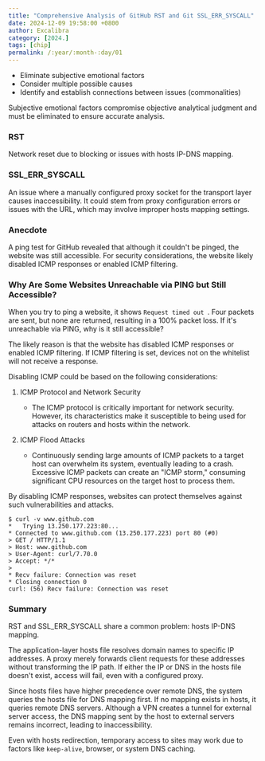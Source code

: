```yaml
---
title: "Comprehensive Analysis of GitHub RST and Git SSL_ERR_SYSCALL"
date: 2024-12-09 19:58:00 +0800
author: Excalibra
category: [2024.]
tags: [chip]
permalink: /:year/:month-:day/01
---
```


* Eliminate subjective emotional factors
* Consider multiple possible causes
* Identify and establish connections between issues (commonalities)

Subjective emotional factors compromise objective analytical judgment and must be eliminated to ensure accurate analysis.

<!-- more -->

### RST

Network reset due to blocking or issues with hosts IP-DNS mapping.

### SSL_ERR_SYSCALL

An issue where a manually configured proxy socket for the transport layer causes inaccessibility. It could stem from proxy configuration errors or issues with the URL, which may involve improper hosts mapping settings.

### Anecdote

A ping test for GitHub revealed that although it couldn't be pinged, the website was still accessible. For security considerations, the website likely disabled ICMP responses or enabled ICMP filtering.

### Why Are Some Websites Unreachable via PING but Still Accessible?

When you try to ping a website, it shows `Request timed out `. Four packets are sent, but none are returned, resulting in a 100% packet loss. If it's unreachable via PING, why is it still accessible?

The likely reason is that the website has disabled ICMP responses or enabled ICMP filtering. If ICMP filtering is set, devices not on the whitelist will not receive a response.

Disabling ICMP could be based on the following considerations:

1. ICMP Protocol and Network Security
   - The ICMP protocol is critically important for network security. However, its characteristics make it susceptible to being used for attacks on routers and hosts within the network.

2. ICMP Flood Attacks
   - Continuously sending large amounts of ICMP packets to a target host can overwhelm its system, eventually leading to a crash. Excessive ICMP packets can create an "ICMP storm," consuming significant CPU resources on the target host to process them.

By disabling ICMP responses, websites can protect themselves against such vulnerabilities and attacks.

````
$ curl -v www.github.com
*   Trying 13.250.177.223:80...
* Connected to www.github.com (13.250.177.223) port 80 (#0)
> GET / HTTP/1.1
> Host: www.github.com
> User-Agent: curl/7.70.0
> Accept: */*
>
* Recv failure: Connection was reset
* Closing connection 0
curl: (56) Recv failure: Connection was reset
````

### Summary

RST and SSL_ERR_SYSCALL share a common problem: hosts IP-DNS mapping.

The application-layer hosts file resolves domain names to specific IP addresses. A proxy merely forwards client requests for these addresses without transforming the IP path. If either the IP or DNS in the hosts file doesn't exist, access will fail, even with a configured proxy.

Since hosts files have higher precedence over remote DNS, the system queries the hosts file for DNS mapping first. If no mapping exists in hosts, it queries remote DNS servers. Although a VPN creates a tunnel for external server access, the DNS mapping sent by the host to external servers remains incorrect, leading to inaccessibility.

Even with hosts redirection, temporary access to sites may work due to factors like `keep-alive`, browser, or system DNS caching. 
